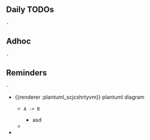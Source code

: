 ## Daily TODOs
	-
## Adhoc
	-
## Reminders
	-
- {{renderer :plantuml_scjcshrtyvm}} plantuml diagram
	- ```plantuml 
	  A -> B
	  ```
		- asd
	-
-